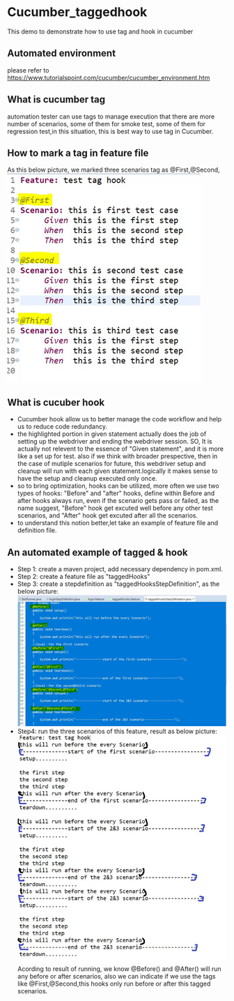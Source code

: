 # Cucumber_taggedhook
This demo to demonstrate how to use tag and hook in cucumber
## Automated environment 
please refer to https://www.tutorialspoint.com/cucumber/cucumber_environment.htm
## What is cucumber tag
 automation tester can use tags to manage execution that there are more number of scenarios, some of them for smoke test, 
 some of them for regression test,in this situation, this is best way to use tag in Cucumber.
## How to mark a tag in feature file
As this below picture, we marked three scenarios tag as @First,@Second,
 ![](https://github.com/AnnaQiao/Cucumber_taggedhook/blob/master/pictures/feature_tag.JPG)
## What is cucuber hook
- Cucumber hook allow us to better manage the code workflow and help us to reduce code redundancy.
- the highlighted portion in given statement actually does the job of setting up  the webdriver and ending
the webdriver session. SO, It is actually  not relevent to the essence of "Given statement", and it is more like a set up for test. also if we think with broader prespective, then in the case of  mutiple scenarios for future, this webdriver setup and cleanup will run with each given statement.logically it makes sense to have the setup and cleanup executed only once.
- so to bring optimization, hooks can be utilized, more often we use two types of hooks: "Before" and "after" hooks, define within Before and after hooks always run, even if the scenario gets pass or failed, as the name suggest, "Before" hook get excuted well before any other test scenarios,  and "After" hook get excuted after all  the scenarios.
- to understand this notion better,let take  an example of feature file and definition file.
## An automated example of tagged & hook 
- Step 1: create a maven project, add necessary dependency in pom.xml.
- Step 2: create a feature file as "taggedHooks"
- Step 3: create a stepdefinition as "taggedHooksStepDefinition", as the below picture:
![](https://github.com/AnnaQiao/Cucumber_taggedhook/blob/master/pictures/stepdefinition.JPG)
- Step4: run the three scenarios of this feature, result as below picture:
![](https://github.com/AnnaQiao/Cucumber_taggedhook/blob/master/pictures/console.JPG)
Acording to result of running, we know @Before() and @After() will run any before or after scenarios, also we can indicate if we use the tags like  @First,@Second,this hooks only run before or after this tagged scenarios.
